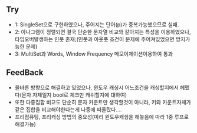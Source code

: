
## Try
- 1: SingleSet으로 구현하였으나, 주어지는 단어(p)가 중복가능했으므로 실패.
- 2: 아나그램이 정렬되면 결국 단순한 문자열 비교와 같아지는 특성을 이용하였으나, 타임오버발생하는 인풋 존재;(인풋과 아웃풋 조건이 문제에 주어져있었으면 방지가능한 문제)
- 3: MultiSet과 Words, Window Frequency 메모이제이션이용하여 통과

## FeedBack
- 올바른 방향으로 해결하고 있었으나, 윈도우 캐싱시 어느조건을 캐싱할지에서 헤맸다(문자 자체일지 bool로 체크만 캐쉬할지에 대하여)
- 또한 다중집합 비교도 단순히 문자 카운트만 생각할것이 아니라, 키와 카운트자체가 같은 집합을 비교해야한다는게 나중에 떠올랐다....
- 프리컴퓨팅, 프리캐싱 방법의 중요성(미리 윈도우캐슁을 해놓음에 따라 1중 루프로 해결가능)